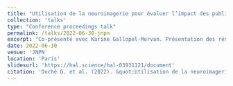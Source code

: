 ```yaml
---
title: "Utilisation de la neuroimagerie pour évaluer l’impact des publicités pour alcool sur des jeunes buveurs"
collection: 'talks'
type: "Conference proceedings talk"
permalink: /talks/2022-06-30-jnpn
excerpt: "Co-présenté avec Karine Gallopel-Morvan. Présentation des résultats concernant l'effet de l'attractivité du contenu et l'effet de l'avertissement sanitaire saillant mesurés par IRM fonctionnelle dans des publicités présentant de l'alcool chez 74 jeunes hommes âgés de 18 à 25 ans."
date: 2022-06-30
venue: 'JNPN'
location: 'Paris'
slidesurl: 'https://hal.science/hal-03931121/document'
citation: 'Duché Q. et al. (2022). &quot;Utilisation de la neuroimagerie pour évaluer l’impact des publicités pour alcool sur des jeunes buveurs.&quot; <i>JNPN 2022</i>'
---
```

